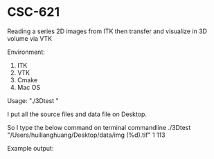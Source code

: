 # CSC-621
Reading a series 2D images from ITK then transfer and visualize in 3D volume via VTK 

Environment:
1. ITK
2. VTK
3. Cmake
4. Mac OS


Usage:  "./3Dtest <File Path Template> <Start Index> <End Index>"

I put all the source files and data file on Desktop.

So I type the below command on terminal commandline
./3Dtest "/Users/huilianghuang/Desktop/data/img (%d).tif" 1 113

Example output:

